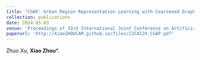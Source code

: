 ```yaml
---
title: "CGAP: Urban Region Representation Learning with Coarsened Graph Attention Pooling"
collection: publications
date: 2024-05-03
venue: 'Proceedings of 33rd International Joint Conference on Artificial Intelligence (IJCAI)'
paperurl: 'http://XiaoZHOUCAM.github.io/files/IJCAI24_CGAP.pdf'
---
```


Zhuo Xu, **Xiao Zhou**\*.
